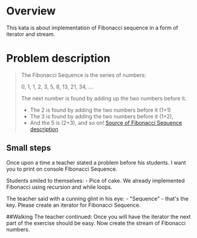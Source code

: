 # Overview
This kata is about implementation of Fibonacci sequence in a form of iterator and stream.

# Problem description
> The Fibonacci Sequence is the series of numbers:
> 
> 0, 1, 1, 2, 3, 5, 8, 13, 21, 34, ...
> 
> The next number is found by adding up the two numbers before it.
>
> * The 2 is found by adding the two numbers before it (1+1)
> * The 3 is found by adding the two numbers before it (1+2),
> * And the 5 is (2+3), and so on!
[Source of Fibonacci Sequence description][27b70875]

## Small steps
Once upon a time a teacher stated a problem before his students. I want you to print on console Fibonacci Sequence.

Students smiled to themselves: - Pice of cake. We already implemented Fibonacci using recursion and while loops.

The teacher said with a cunning glint in his eye: - "Sequence" - that's the key. Please create an iterator for Fibonacci Sequence.

##Walking
The teacher continued: Once you will have the iterator the next part of the exercise should be easy. Now create the stream of Fibonacci numbers.

[27b70875]: https://www.mathsisfun.com/numbers/fibonacci-sequence.html "Source of Fibonacci Sequence description"